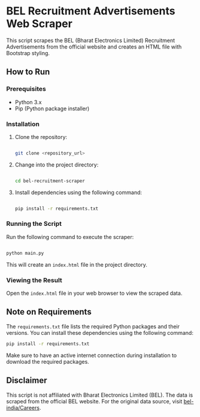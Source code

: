 
# BEL Recruitment Advertisements Web Scraper

This script scrapes the BEL (Bharat Electronics Limited) Recruitment Advertisements from the official website and creates an HTML file with Bootstrap styling.

## How to Run

### Prerequisites

- Python 3.x
- Pip (Python package installer)

### Installation

1. Clone the repository:

   ```bash

   git clone <repository_url>

   ```
2. Change into the project directory:

   ```bash

   cd bel-recruitment-scraper

   ```
3. Install dependencies using the following command:

   ```bash

   pip install -r requirements.txt

   ```

### Running the Script

Run the following command to execute the scraper:

```bash

python main.py

```

This will create an `index.html` file in the project directory.

### Viewing the Result

Open the `index.html` file in your web browser to view the scraped data.

## Note on Requirements

The `requirements.txt` file lists the required Python packages and their versions. You can install these dependencies using the following command:

```bash
pip install -r requirements.txt
```

Make sure to have an active internet connection during installation to download the required packages.

## Disclaimer

This script is not affiliated with Bharat Electronics Limited (BEL). The data is scraped from the official BEL website. For the original data source, visit [bel-india/Careers](https://bel-india.in/).
